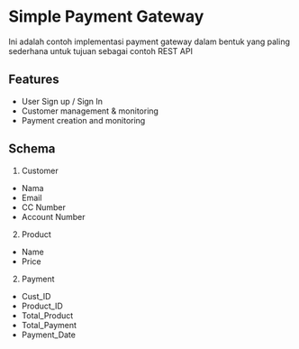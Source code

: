 # Simple Payment Gateway
Ini adalah contoh implementasi payment gateway dalam bentuk yang paling sederhana untuk tujuan sebagai contoh REST API

## Features
- User Sign up / Sign In
- Customer management & monitoring
- Payment creation and monitoring

## Schema
1. Customer
- Nama
- Email
- CC Number
- Account Number
2. Product
- Name
- Price
2. Payment
- Cust_ID
- Product_ID
- Total_Product
- Total_Payment
- Payment_Date